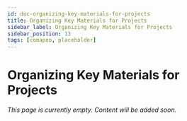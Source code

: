 ```yaml
---
id: doc-organizing-key-materials-for-projects
title: Organizing Key Materials for Projects
sidebar_label: Organizing Key Materials for Projects
sidebar_position: 13
tags: [comapeo, placeholder]
---
```


# Organizing Key Materials for Projects

*This page is currently empty. Content will be added soon.*
